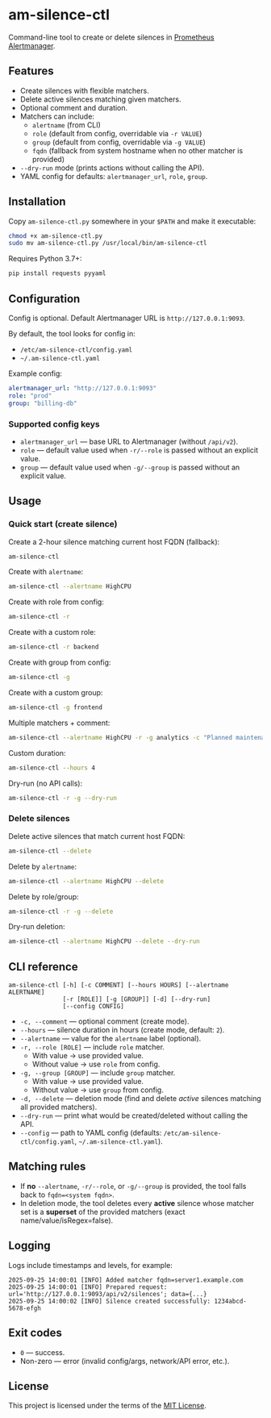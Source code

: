 # am-silence-ctl

Command-line tool to create or delete silences in [Prometheus Alertmanager](https://prometheus.io/docs/alerting/latest/alertmanager/).

## Features

- Create silences with flexible matchers.
- Delete active silences matching given matchers.
- Optional comment and duration.
- Matchers can include:
  - `alertname` (from CLI)
  - `role` (default from config, overridable via `-r VALUE`)
  - `group` (default from config, overridable via `-g VALUE`)
  - `fqdn` (fallback from system hostname when no other matcher is provided)
- `--dry-run` mode (prints actions without calling the API).
- YAML config for defaults: `alertmanager_url`, `role`, `group`.

## Installation

Copy `am-silence-ctl.py` somewhere in your `$PATH` and make it executable:

```bash
chmod +x am-silence-ctl.py
sudo mv am-silence-ctl.py /usr/local/bin/am-silence-ctl
```

Requires Python 3.7+:

```bash
pip install requests pyyaml
```

## Configuration

Config is optional. Default Alertmanager URL is `http://127.0.0.1:9093`.

By default, the tool looks for config in:

- `/etc/am-silence-ctl/config.yaml`
- `~/.am-silence-ctl.yaml`

Example config:

```yaml
alertmanager_url: "http://127.0.0.1:9093"
role: "prod"
group: "billing-db"
```

### Supported config keys

- `alertmanager_url` — base URL to Alertmanager (without `/api/v2`).
- `role` — default value used when `-r/--role` is passed without an explicit value.
- `group` — default value used when `-g/--group` is passed without an explicit value.

## Usage

### Quick start (create silence)

Create a 2-hour silence matching current host FQDN (fallback):

```bash
am-silence-ctl
```

Create with `alertname`:

```bash
am-silence-ctl --alertname HighCPU
```

Create with role from config:

```bash
am-silence-ctl -r
```

Create with a custom role:

```bash
am-silence-ctl -r backend
```

Create with group from config:

```bash
am-silence-ctl -g
```

Create with a custom group:

```bash
am-silence-ctl -g frontend
```

Multiple matchers + comment:

```bash
am-silence-ctl --alertname HighCPU -r -g analytics -c "Planned maintenance"
```

Custom duration:

```bash
am-silence-ctl --hours 4
```

Dry-run (no API calls):

```bash
am-silence-ctl -r -g --dry-run
```

### Delete silences

Delete active silences that match current host FQDN:

```bash
am-silence-ctl --delete
```

Delete by `alertname`:

```bash
am-silence-ctl --alertname HighCPU --delete
```

Delete by role/group:

```bash
am-silence-ctl -r -g --delete
```

Dry-run deletion:

```bash
am-silence-ctl --alertname HighCPU --delete --dry-run
```

## CLI reference

```
am-silence-ctl [-h] [-c COMMENT] [--hours HOURS] [--alertname ALERTNAME]
               [-r [ROLE]] [-g [GROUP]] [-d] [--dry-run]
               [--config CONFIG]
```

- `-c, --comment` — optional comment (create mode).
- `--hours` — silence duration in hours (create mode, default: `2`).
- `--alertname` — value for the `alertname` label (optional).
- `-r, --role [ROLE]` — include `role` matcher.  
  - With value → use provided value.  
  - Without value → use `role` from config.  
- `-g, --group [GROUP]` — include `group` matcher.  
  - With value → use provided value.  
  - Without value → use `group` from config.  
- `-d, --delete` — deletion mode (find and delete *active* silences matching all provided matchers).
- `--dry-run` — print what would be created/deleted without calling the API.
- `--config` — path to YAML config (defaults: `/etc/am-silence-ctl/config.yaml`, `~/.am-silence-ctl.yaml`).

## Matching rules

- If **no** `--alertname`, `-r/--role`, or `-g/--group` is provided, the tool falls back to `fqdn=<system fqdn>`.
- In deletion mode, the tool deletes every **active** silence whose matcher set is a **superset** of the provided matchers (exact name/value/isRegex=false).

## Logging

Logs include timestamps and levels, for example:

```
2025-09-25 14:00:01 [INFO] Added matcher fqdn=server1.example.com
2025-09-25 14:00:01 [INFO] Prepared request: url='http://127.0.0.1:9093/api/v2/silences'; data={...}
2025-09-25 14:00:02 [INFO] Silence created successfully: 1234abcd-5678-efgh
```

## Exit codes

- `0` — success.  
- Non-zero — error (invalid config/args, network/API error, etc.).

## License

This project is licensed under the terms of the [MIT License](./LICENSE).
